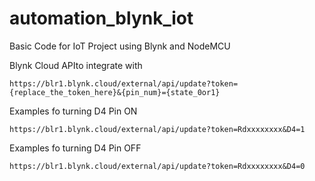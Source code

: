 # automation_blynk_iot
 Basic Code for IoT Project using Blynk and NodeMCU


Blynk Cloud APIto integrate with 
```
https://blr1.blynk.cloud/external/api/update?token={replace_the_token_here}&{pin_num}={state_0or1}
```

Examples fo turning D4 Pin ON
```
https://blr1.blynk.cloud/external/api/update?token=Rdxxxxxxxx&D4=1
```

Examples fo turning D4 Pin OFF
```
https://blr1.blynk.cloud/external/api/update?token=Rdxxxxxxxx&D4=0
```
